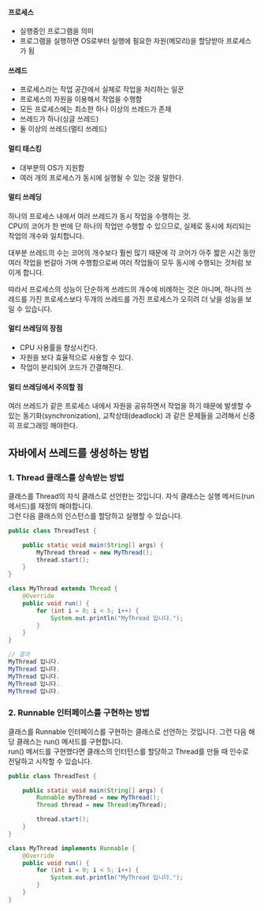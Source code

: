 #### 프로세스
- 실행중인 프로그램을 의미
- 프로그램을 실행하면 OS로부터 실행에 필요한 자원(메모리)을 할당받아 프로세스가 됨

#### 쓰레드
- 프로세스라는 작업 공간에서 실제로 작업을 처리하는 일꾼
- 프로세스의 자원을 이용해서 작업을 수행함
- 모든 프로세스에는 최소한 하나 이상의 쓰레드가 존재
- 쓰레드가 하나(싱글 쓰레드)
- 둘 이상의 쓰레드(멀티 쓰레드)

#### 멀티 태스킹
- 대부분의 OS가 지원함
- 여러 개의 프로세스가 동시에 실행될 수 있는 것을 말한다.

#### 멀티 쓰레딩
하나의 프로세스 내에서 여러 쓰레드가 동시 작업을 수행하는 것.  
CPU의 코어가 한 번에 단 하나의 작업만 수행할 수 있으므로, 실제로 동시에 처리되는 작업의 개수와 일치합니다.  

대부분 쓰레드의 수는 코어의 개수보다 훨씬 많기 때문에 각 코어가 아주 짧은 시간 동안 여러 작업을 번갈아 가며 수행함으로써 여러 작업들이 모두 동시에 수행되는 것처럼 
보이게 합니다.  

따라서 프로세스의 성능이 단순하게 쓰레드의 개수에 비례하는 것은 아니며, 하나의 쓰레드를 가진 프로세스보다 두개의 쓰레드를 가진 프로세스가 오히려 더 낮을 성능을 보일 수
있습니다.

#### 멀티 쓰레딩의 장점
- CPU 사용률을 향상시킨다.
- 자원을 보다 효율적으로 사용할 수 있다.
- 작업이 분리되어 코드가 간결해진다.

#### 멀티 쓰레딩에서 주의할 점
여러 쓰레드가 같은 프로세스 내에서 자원을 공유하면서 작업을 하기 때문에 발생할 수 있는 동기화(synchronization), 교착상태(deadlock) 과 같은 문제들을 고려해서
신중히 프로그래밍 해야한다.

## 자바에서 쓰레드를 생성하는 방법

### 1. Thread 클래스를 상속받는 방법
클래스를 Thread의 자식 클래스로 선언한는 것입니다. 자식 클래스는 실행 메서드(run 메서드)를 재정의 해야합니다.  
그런 다음 클래스의 인스턴스를 할당하고 실행할 수 있습니다.

```java
public class ThreadTest {

    public static void main(String[] args) {
        MyThread thread = new MyThread();
        thread.start();
    }
}

class MyThread extends Thread {
    @Override
    public void run() {
        for (int i = 0; i < 5; i++) {
            System.out.println("MyThread 입니다.");
        }
    }
}

// 결과
MyThread 입니다.
MyThread 입니다.
MyThread 입니다.
MyThread 입니다.
MyThread 입니다.
```

### 2. Runnable 인터페이스를 구현하는 방법
클래스를 Runnable 인터페이스를 구현하는 클래스로 선언하는 것입니다. 그런 다음 해당 클래스는 run() 메서드를 구현합니다.  
run() 메서드를 구현했다면 클래스의 인터턴스를 할당하고 Thread를 만들 때 인수로 전달하고 시작할 수 있습니다.

```java
public class ThreadTest {

    public static void main(String[] args) {
        Runnable myThread = new MyThread();
        Thread thread = new Thread(myThread);

        thread.start();
    }
}

class MyThread implements Runnable {
    @Override
    public void run() {
        for (int i = 0; i < 5; i++) {
            System.out.println("MyThread 입니다.");
        }
    }
}
```



